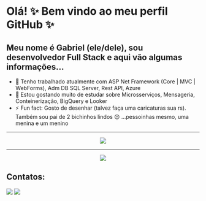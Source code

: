 # Olá! ✨ Bem vindo ao meu perfil GitHub ✨
## Meu nome é Gabriel (ele/dele), sou desenvolvedor Full Stack e aqui vão algumas informações...

- 💾 Tenho trabalhado atualmente com ASP Net Framework (Core | MVC | WebForms), Adm DB SQL Server, Rest API, Azure
- 🌱 Estou gostando muito de estudar sobre Microsserviços, Mensageria, Conteinerização, BigQuery e Looker
- ⚡ Fun fact: Gosto de desenhar (talvez faça uma caricaturas sua rs). Também sou pai de 2 bichinhos lindos 😍 ...pessoinhas mesmo, uma menina e um menino
<hr/>
<p align="center">
  <a href="https://skillicons.dev">
    <img src="https://skillicons.dev/icons?i=dotnet,js,html,css,bootstrap,jquery,azure,gcp,docker,git,github,mysql,postgres,postman,vscode,visualstudio&perline=8" />
  </a>
</p>
<hr/>
<p align="center">
  <img src="https://user-images.githubusercontent.com/74038190/221352987-68da234d-4d62-4e9d-9d7f-098dc657c2dc.gif">
</p>

## Contatos:

<div>
<a href = "mailto:gabriel.mendes00@gmail.com"><img loading="lazy" src="https://img.shields.io/badge/Gmail-D14836?style=for-the-badge&logo=gmail&logoColor=white" target="_blank"></a>
<a href="https://www.linkedin.com/in/gabrielsouzamendes/" target="_blank"><img loading="lazy" src="https://img.shields.io/badge/-LinkedIn-%230077B5?style=for-the-badge&logo=linkedin&logoColor=white" target="_blank"></a>   
</div>
